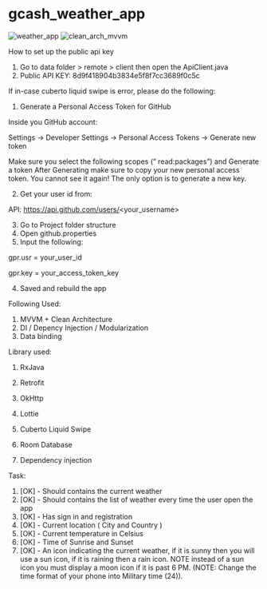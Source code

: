 # gcash_weather_app

![weather_app](https://user-images.githubusercontent.com/20502334/218387747-32d36071-16eb-435a-8e44-74c88cd53636.png)
![clean_arch_mvvm](https://user-images.githubusercontent.com/20502334/218391312-1baf500a-7aec-4458-a8e6-89f04d9e5c9b.png)


How to set up the public api key
1. Go to data folder > remote > client then open the ApiClient.java
2. Public API KEY: 8d9f418904b3834e5f8f7cc3689f0c5c

If in-case cuberto liquid swipe is error, please do the following:

1. Generate a Personal Access Token for GitHub

Inside you GitHub account:

Settings -> Developer Settings -> Personal Access Tokens -> Generate new token

Make sure you select the following scopes (“ read:packages”) and Generate a token
After Generating make sure to copy your new personal access token. You cannot see it again! The only option is to generate a new key.

2. Get your user id from:

API: https://api.github.com/users/<your_username>

3. Go to Project folder structure
4. Open github.properties
5. Input the following:

gpr.usr = your_user_id

gpr.key = your_access_token_key


4. Saved and rebuild the app

Following Used:
1. MVVM + Clean Architecture
2. DI / Depency Injection / Modularization
3. Data binding

Library used:
1. RxJava
2. Retrofit
3. OkHttp
4. Lottie
5. Cuberto Liquid Swipe

6. Room Database
7. Dependency injection

Task:
1. [OK] - Should contains the current weather
2. [OK] - Should contains the list of weather every time the user open the app
3. [OK] - Has sign in and registration
4. [OK] - Current location ( City and Country )
5. [OK] - Current temperature in Celsius
6. [OK] - Time of Sunrise and Sunset
7. [OK] - An icon indicating the current weather, if it is sunny then you will use a sun icon, if it is raining then a rain icon. NOTE instead of a sun icon you must display a moon icon if it is past 6 PM. (NOTE: Change the time format of your phone into Military time (24)).
